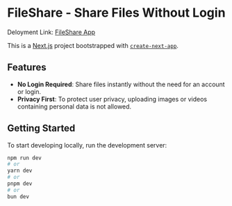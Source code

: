 # FileShare - Share Files Without Login

Deloyment Link: [FileShare App](https://fileshare-nilesh.vercel.app/)

This is a [Next.js](https://nextjs.org) project bootstrapped with [`create-next-app`](https://nextjs.org/docs/app/api-reference/cli/create-next-app).

## Features

- **No Login Required**: Share files instantly without the need for an account or login.
- **Privacy First**: To protect user privacy, uploading images or videos containing personal data is not allowed.

## Getting Started

To start developing locally, run the development server:

```bash
npm run dev
# or
yarn dev
# or
pnpm dev
# or
bun dev
```
